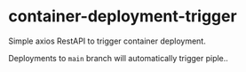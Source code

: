 # container-deployment-trigger

 Simple axios RestAPI to trigger container deployment.
 
Deployments to `main` branch will automatically trigger piple..